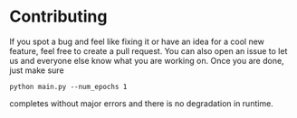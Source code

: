 # Contributing

If you spot a bug and feel like fixing it or have an idea for a cool new feature, feel free to create a pull request. You can also open an issue to let us and everyone else know what you are working on. Once you are done, just make sure
```shell
python main.py --num_epochs 1
```
completes without major errors and there is no degradation in runtime.
